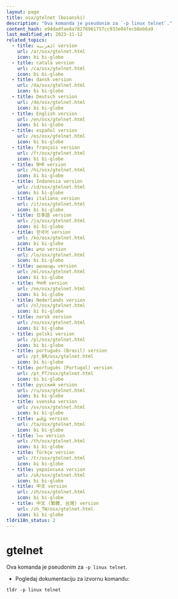 ```yaml
---
layout: page
title: osx/gtelnet (bosanski)
description: "Ova komanda je pseudonim za `-p linux telnet`."
content_hash: e94dadfae8a78276961757cc933e04fecb8eb6a9
last_modified_at: 2023-11-12
related_topics:
  - title: العربية version
    url: /ar/osx/gtelnet.html
    icon: bi bi-globe
  - title: català version
    url: /ca/osx/gtelnet.html
    icon: bi bi-globe
  - title: dansk version
    url: /da/osx/gtelnet.html
    icon: bi bi-globe
  - title: Deutsch version
    url: /de/osx/gtelnet.html
    icon: bi bi-globe
  - title: English version
    url: /en/osx/gtelnet.html
    icon: bi bi-globe
  - title: español version
    url: /es/osx/gtelnet.html
    icon: bi bi-globe
  - title: français version
    url: /fr/osx/gtelnet.html
    icon: bi bi-globe
  - title: हिन्दी version
    url: /hi/osx/gtelnet.html
    icon: bi bi-globe
  - title: Indonesia version
    url: /id/osx/gtelnet.html
    icon: bi bi-globe
  - title: italiano version
    url: /it/osx/gtelnet.html
    icon: bi bi-globe
  - title: 日本語 version
    url: /ja/osx/gtelnet.html
    icon: bi bi-globe
  - title: 한국어 version
    url: /ko/osx/gtelnet.html
    icon: bi bi-globe
  - title: ລາວ version
    url: /lo/osx/gtelnet.html
    icon: bi bi-globe
  - title: മലയാളം version
    url: /ml/osx/gtelnet.html
    icon: bi bi-globe
  - title: नेपाली version
    url: /ne/osx/gtelnet.html
    icon: bi bi-globe
  - title: Nederlands version
    url: /nl/osx/gtelnet.html
    icon: bi bi-globe
  - title: norsk version
    url: /no/osx/gtelnet.html
    icon: bi bi-globe
  - title: polski version
    url: /pl/osx/gtelnet.html
    icon: bi bi-globe
  - title: português (Brasil) version
    url: /pt_BR/osx/gtelnet.html
    icon: bi bi-globe
  - title: português (Portugal) version
    url: /pt_PT/osx/gtelnet.html
    icon: bi bi-globe
  - title: русский version
    url: /ru/osx/gtelnet.html
    icon: bi bi-globe
  - title: svenska version
    url: /sv/osx/gtelnet.html
    icon: bi bi-globe
  - title: தமிழ் version
    url: /ta/osx/gtelnet.html
    icon: bi bi-globe
  - title: ไทย version
    url: /th/osx/gtelnet.html
    icon: bi bi-globe
  - title: Türkçe version
    url: /tr/osx/gtelnet.html
    icon: bi bi-globe
  - title: українська version
    url: /uk/osx/gtelnet.html
    icon: bi bi-globe
  - title: 中文 version
    url: /zh/osx/gtelnet.html
    icon: bi bi-globe
  - title: 中文 (繁體, 台灣) version
    url: /zh_TW/osx/gtelnet.html
    icon: bi bi-globe
tldri18n_status: 2
---
```

# gtelnet

Ova komanda je pseudonim za `-p linux telnet`.

- Pogledaj dokumentaciju za izvornu komandu:

`tldr -p linux telnet`
